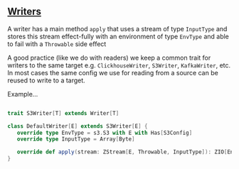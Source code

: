 [Writers](src/main/scala/com/libertexgroup/ape/writers)
------

A writer has a main method `apply` that uses a stream of type `InputType` and stores this stream effect-fully with an environment of type `EnvType` and able to fail with a `Throwable` side effect

A good practice (like we do with readers) we keep a common trait for writers to the same target e.g. `ClickhouseWriter`, `S3Writer`, `KafkaWriter`, etc.
In most cases the same config we use for reading from a source can be reused to write to a target.

Example...

```scala

trait S3Writer[T] extends Writer[T]

class DefaultWriter[E] extends S3Writer[E] {
   override type EnvType = s3.S3 with E with Has[S3Config]
   override type InputType = Array[Byte]

   override def apply(stream: ZStream[E, Throwable, InputType]): ZIO[EnvType, Throwable, Unit] = ???
}
```
